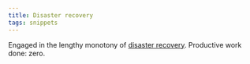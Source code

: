 ```yaml
---
title: Disaster recovery
tags: snippets
---
```


Engaged in the lengthy monotony of [disaster recovery](http://wincent.com/a/about/wincent/weblog/archives/2005/05/1041_kernel_pan.php). Productive work done: zero.
